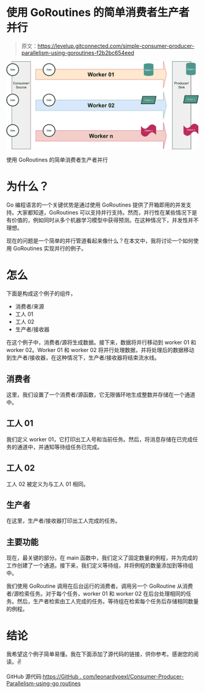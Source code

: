 # 使用 GoRoutines 的简单消费者生产者并行

> 原文：<https://levelup.gitconnected.com/simple-consumer-producer-parallelism-using-goroutines-f2b2bc654eed>

![](img/38b34b5ac415674ff6b97fa8af4bf9c7.png)

使用 GoRoutines 的简单消费者生产者并行

# 为什么？

Go 编程语言的一个关键优势是通过使用 GoRoutines 提供了开箱即用的并发支持。大家都知道，GoRoutines 可以支持并行支持。然而，并行性在某些情况下是有价值的，例如同时从多个机器学习模型中获得预测。在这种情况下，并发性并不理想。

现在的问题是一个简单的并行管道看起来像什么？在本文中，我将讨论一个如何使用 GoRoutines 实现并行的例子。

# 怎么

下面是构成这个例子的组件，

*   消费者/来源
*   工人 01
*   工人 02
*   生产者/接收器

在这个例子中，消费者/源将生成数据。接下来，数据将并行移动到 worker 01 和 worker 02。Worker 01 和 worker 02 将并行处理数据，并将处理后的数据移动到生产者/接收器，在这种情况下，生产者/接收器将结束流水线。

## 消费者

这里，我们设置了一个消费者/源函数，它无限循环地生成整数并存储在一个通道中。

## 工人 01

我们定义 worker 01，它打印出工人号和当前任务。然后，将消息存储在已完成任务的通道中，并通知等待组任务已完成。

## 工人 02

工人 02 被定义为与工人 01 相同。

## 生产者

在这里，生产者/接收器打印出工人完成的任务。

## 主要功能

现在，最关键的部分。在 main 函数中，我们定义了固定数量的例程，并为完成的工作创建了一个通道。接下来，我们定义等待组，并将例程的数量添加到等待组中。

我们使用 GoRoutine 调用在后台运行的消费者。调用另一个 GoRoutine 从消费者/源检索任务。对于每个任务，worker 01 和 worker 02 在后台处理相同的任务。然后，生产者检索由工人完成的任务。等待组在检索每个任务后存储相同数量的例程。

# 结论

我希望这个例子简单易懂。我在下面添加了源代码的链接，供你参考。感谢您的阅读。✌️

GitHub 源代码:[https://GitHub . com/leonardyoexl/Consumer-Producer-Parallelism-using-go routines](https://github.com/leonardyeoxl/Consumer-Producer-Parallelism-using-Goroutines)